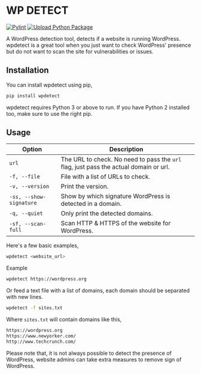 # WP DETECT

[![Pylint](https://github.com/IamLizu/wpdetect/actions/workflows/pylint.yml/badge.svg?event=push)](https://github.com/IamLizu/wpdetect/actions/workflows/pylint.yml)
[![Upload Python Package](https://github.com/IamLizu/wpdetect/actions/workflows/pypi-publish.yml/badge.svg?event=release)](https://github.com/IamLizu/wpdetect/actions/workflows/pypi-publish.yml)

A WordPress detection tool, detects if a website is running WordPress. wpdetect is a great tool when you just want to check WordPress' presence but do not want to scan the site for vulnerabilities or issues.

## Installation

You can install wpdetect using pip,

```sh
pip install wpdetect
```

wpdetect requires Python 3 or above to run. If you have Python 2 installed too, make sure to use the right pip.

## Usage

| Option                  | Description                                                                           |
| ----------------------- | ------------------------------------------------------------------------------------- |
| `url`                   | The URL to check. No need to pass the `url` flag, just pass the actual domain or url. |
| `-f, --file`            | File with a list of URLs to check.                                                    |
| `-v, --version`         | Print the version.                                                                    |
| `-ss, --show-signature` | Show by which signature WordPress is detected in a domain.                            |
| `-q, --quiet`           | Only print the detected domains.                                                      |
| `-sf, --scan-full`      | Scan HTTP & HTTPS of the website for WordPress.                                       |

Here's a few basic examples,

```sh
wpdetect <website_url>
```

Example

```sh
wpdetect https://wordpress.org
```

Or feed a text file with a list of domains, each domain should be separated with new lines.

```sh
wpdetect -f sites.txt
```

Where `sites.txt` will contain domains like this,

```sh
https://wordpress.org
https://www.newyorker.com/
http://www.techcrunch.com/
```

Please note that, it is not always possible to detect the presence of WordPress, website admins can take extra measures to remove sign of WordPress.
